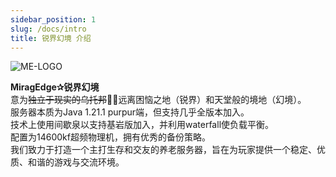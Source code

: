 ```yaml
---
sidebar_position: 1
slug: /docs/intro
title: 锐界幻境 介绍
---
```


![ME-LOGO](/img/ME-logo.png "锐界幻境")

**MiragEdge✰锐界幻境**  
意为~~独立于现实的乌托邦~~👼🏻远离困恼之地（锐界）和天堂般的境地（幻境）。  
服务器本质为Java 1.21.1 purpur端，但支持几乎全版本加入。  
技术上使用间歇泉以支持基岩版加入，并利用waterfall使负载平衡。  
配置为14600kf超频物理机，拥有优秀的备份策略。  
我们致力于打造一个主打生存和交友的养老服务器，旨在为玩家提供一个稳定、优质、和谐的游戏与交流环境。
